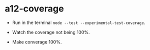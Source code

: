 # a12-coverage

- Run in the terminal `node --test --experimental-test-coverage`.

- Watch the coverage not being 100%.

- Make converage 100%.
